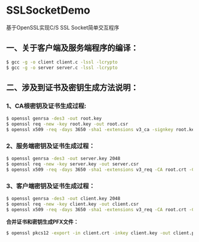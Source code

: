 # SSLSocketDemo
基于OpenSSL实现C/S SSL Socket简单交互程序

## 一、关于客户端及服务端程序的编译：
``` bash
$ gcc -g -o client client.c -lssl -lcrypto
$ gcc -g -o server server.c -lssl -lcrypto
```

## 二、涉及到证书及密钥生成方法说明：

### 1、CA根密钥及证书生成过程:
``` bash
$ openssl genrsa -des3 -out root.key
$ openssl req -new -key root.key -out root.csr
$ openssl x509 -req -days 3650 -sha1 -extensions v3_ca -signkey root.key -in root.csr -out root.crt
``` 

### 2、服务端密钥及证书生成过程：
``` bash
$ openssl genrsa -des3 -out server.key 2048
$ openssl req -new -key server.key -out server.csr
$ openssl x509 -req -days 3650 -sha1 -extensions v3_req -CA root.crt -CAkey root.key -CAcreateserial -in server.csr -out server.crt
```
### 3、客户端密钥及证书生成过程：
``` bash
$ openssl genrsa -des3 -out client.key 2048
$ openssl req -new -key client.key -out client.csr
$ openssl x509 -req -days 3650 -sha1 -extensions v3_req -CA root.crt -CAkey root.key -CAcreateserial -in client.csr -out client.crt
```
**合并证书和密钥生成PFX文件：**
``` bash
$ openssl pkcs12 -export -in client.crt -inkey client.key -out client.pfx
```

